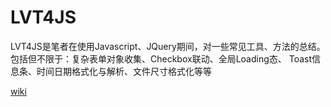 # LVT4JS

LVT4JS是笔者在使用Javascript、JQuery期间，对一些常见工具、方法的总结。包括但不限于：复杂表单对象收集、Checkbox联动、全局Loading态、 Toast信息条、时间日期格式化与解析、文件尺寸格式化等等

[wiki](https://lvq410.github.io/LVT4JS/docs/index.html)